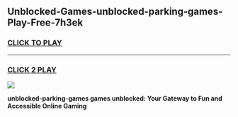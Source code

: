 
## Unblocked-Games-unblocked-parking-games-Play-Free-7h3ek
<h3>
<a href="https://premium76.site?title=unblocked-parking-games&ref=23A">CLICK TO PLAY</a></h3>
<hr>

<h3>
<a href="https://premium76.site?title=unblocked-parking-games&ref=23A">CLICK 2 PLAY</a>
  
</h3>

<a href="https://premium76.site?title=unblocked-parking-games&ref=23A"><img src="https://clearcache.store/games.png"></a>


**unblocked-parking-games games unblocked: Your Gateway to Fun and Accessible Online Gaming**
